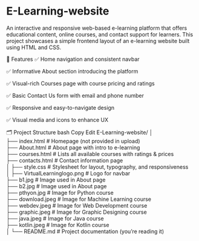 # E-Learning-website
An interactive and responsive web-based e-learning platform that offers educational content, online courses, and contact support for learners. This project showcases a simple frontend layout of an e-learning website built using HTML and CSS.

🚀 Features
✅ Home navigation and consistent navbar

✅ Informative About section introducing the platform

✅ Visual-rich Courses page with course pricing and ratings

✅ Basic Contact Us form with email and phone number

✅ Responsive and easy-to-navigate design

✅ Visual media and icons to enhance UX

🗂 Project Structure
bash
Copy
Edit
E-Learning-website/
│<br>
├── index.html              # Homepage (not provided in upload)<br>
├── About.html              # About page with intro to e-learning<br>
├── courses.html            # Lists all available courses with ratings & prices<br>
├── contacts.html           # Contact information page<br>
│
├── style.css               # Stylesheet for layout, typography, and responsiveness<br>
│
├── VirtualLearninglogo.png # Logo for navbar<br>
├── b1.jpg                  # Image used in About page<br>
├── b2.jpg                  # Image used in About page<br>
├── pthyon.jpg              # Image for Python course<br>
├── download.jpeg           # Image for Machine Learning course<br>
├── webdev.jpeg             # Image for Web Development course<br>
├── graphic.jpeg            # Image for Graphic Designing course<br>
├── java.jpeg               # Image for Java course<br>
├── kotlin.jpeg             # Image for Kotlin course<br>
│
└── README.md               # Project documentation (you’re reading it)<br>




